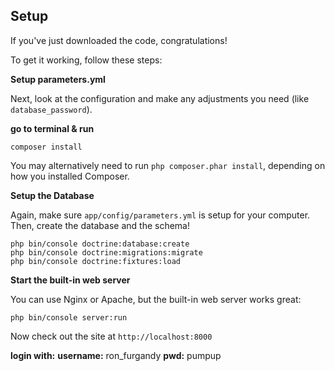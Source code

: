 ## Setup

If you've just downloaded the code, congratulations!

To get it working, follow these steps:

**Setup parameters.yml**

Next, look at the configuration and make any adjustments you
need (like `database_password`).

**go to terminal & run**
```
composer install
```

You may alternatively need to run `php composer.phar install`, depending
on how you installed Composer.

**Setup the Database**

Again, make sure `app/config/parameters.yml` is setup
for your computer. Then, create the database and the
schema!

```
php bin/console doctrine:database:create
php bin/console doctrine:migrations:migrate
php bin/console doctrine:fixtures:load
```

**Start the built-in web server**

You can use Nginx or Apache, but the built-in web server works
great:

```
php bin/console server:run
```

Now check out the site at `http://localhost:8000`

**login with:**
**username:** ron_furgandy
**pwd:** pumpup

